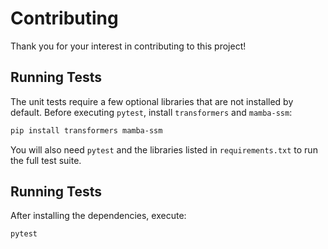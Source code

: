 # Contributing

Thank you for your interest in contributing to this project!

## Running Tests

The unit tests require a few optional libraries that are not installed by default.
Before executing `pytest`, install `transformers` and `mamba-ssm`:

```bash
pip install transformers mamba-ssm
```

You will also need `pytest` and the libraries listed in `requirements.txt` to run the full test suite.

## Running Tests

After installing the dependencies, execute:

```bash
pytest
```
